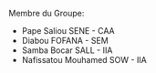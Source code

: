 Membre du Groupe: 
- Pape Saliou SENE - CAA
- Diabou FOFANA - SEM
- Samba Bocar SALL - IIA
- Nafissatou Mouhamed SOW - IIA
